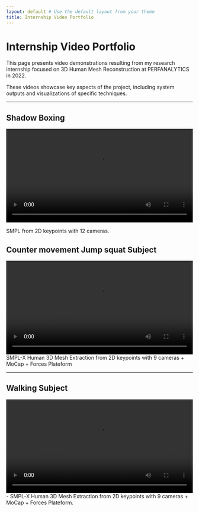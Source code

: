 ```yaml
---
layout: default # Use the default layout from your theme
title: Internship Video Portfolio
---
```


# Internship Video Portfolio

This page presents video demonstrations resulting from my research internship focused on 3D Human Mesh Reconstruction at PERFANALYTICS in 2022.

These videos showcase key aspects of the project, including system outputs and visualizations of specific techniques.

---

## Shadow Boxing 

<!-- 
  Instructions for Video 1:
  1. Create a folder named 'videos' inside your 'assets' folder.
  2. Upload your video file (e.g., 'internship_demo_1.mp4') to 'assets/videos/'.
  3. Replace 'placeholder_video_1.mp4' below with your actual video filename.
  4. Adjust width and height as needed.
-->
<video width="720" height="480" controls style="max-width: 100%; height: auto;">
  <source src="/assets/smpl.mp4" type="video/mp4">
  Your browser does not support the video tag. Please update your browser or use a different one.
</video>

SMPL from 2D keypoints with 12 cameras.

## Counter movement Jump squat Subject 

<!-- 
  Instructions for Video 2:
  1. Upload your video file (e.g., 'technique_visualization.mp4') to 'assets/videos/'.
  2. Replace 'placeholder_video_2.mp4' below with your actual video filename.
  3. Adjust width and height as needed.
-->
<video width="720" height="480" controls style="max-width: 100%; height: auto;">
  <source src="/assets/smplx_cmjs.mp4" type="video/mp4">
  Your browser does not support the video tag. Please update your browser or use a different one.
</video>
SMPL-X Human 3D Mesh Extraction from 2D keypoints with 9 cameras + MoCap + Forces Plateform

---

## Walking Subject 
<!-- 
  Instructions for Video 3:
  1. Upload your video file (e.g., 'comparison_clip.mp4') to 'assets/videos/'.
  2. Replace 'placeholder_video_3.mp4' below with your actual video filename.
  3. Adjust width and height as needed.
-->
<video width="720" height="480" controls style="max-width: 100%; height: auto;">
  <source src="/assets/waou.mp4" type="video/mp4">
  Your browser does not support the video tag. Please update your browser or use a different one.
</video>
- SMPL-X Human 3D Mesh Extraction from 2D keypoints with 9 cameras + MoCap + Forces Plateform.